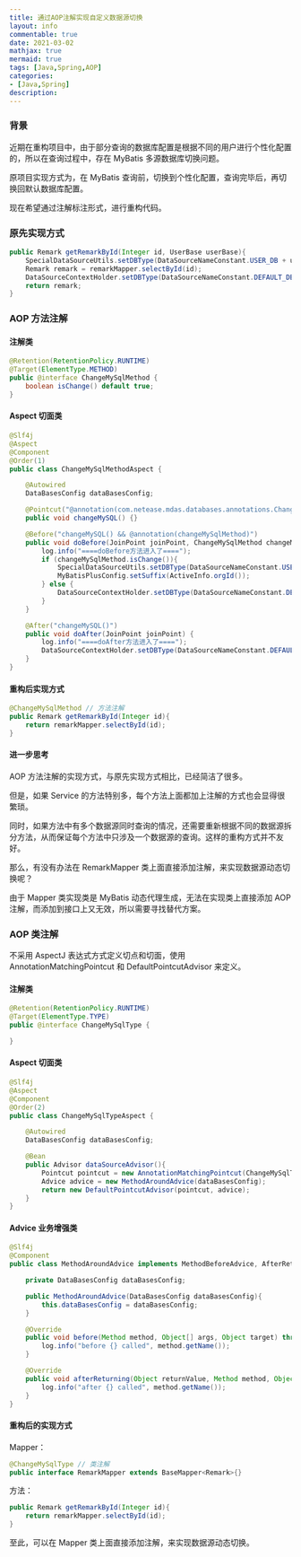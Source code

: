 ```yaml
---
title: 通过AOP注解实现自定义数据源切换
layout: info
commentable: true
date: 2021-03-02
mathjax: true
mermaid: true
tags: [Java,Spring,AOP]
categories: 
- [Java,Spring]
description: 
---
```


### 背景

近期在重构项目中，由于部分查询的数据库配置是根据不同的用户进行个性化配置的，所以在查询过程中，存在 MyBatis 多源数据库切换问题。  

原项目实现方式为，在 MyBatis 查询前，切换到个性化配置，查询完毕后，再切换回默认数据库配置。

现在希望通过注解标注形式，进行重构代码。

<!--more-->

### 原先实现方式
```java
public Remark getRemarkById(Integer id, UserBase userBase){
	SpecialDataSourceUtils.setDBType(DataSourceNameConstant.USER_DB + userBase.getOrgId()); // 切换到个性化配置
	Remark remark = remarkMapper.selectById(id);
	DataSourceContextHolder.setDBType(DataSourceNameConstant.DEFAULT_DB); // 切换回默认数据库配置
	return remark;
}
```

### AOP 方法注解

#### 注解类

```java
@Retention(RetentionPolicy.RUNTIME)
@Target(ElementType.METHOD)
public @interface ChangeMySqlMethod {
    boolean isChange() default true;
}
```

#### Aspect 切面类

```java
@Slf4j
@Aspect
@Component
@Order(1)
public class ChangeMySqlMethodAspect {

    @Autowired
    DataBasesConfig dataBasesConfig;

    @Pointcut("@annotation(com.netease.mdas.databases.annotations.ChangeMySqlMethod)")
    public void changeMySQL() {}

    @Before("changeMySQL() && @annotation(changeMySqlMethod)")
    public void doBefore(JoinPoint joinPoint, ChangeMySqlMethod changeMySqlMethod) {
        log.info("====doBefore方法进入了====");
        if (changeMySqlMethod.isChange()){
            SpecialDataSourceUtils.setDBType(DataSourceNameConstant.USER_DB + ActiveInfo.orgId());
            MyBatisPlusConfig.setSuffix(ActiveInfo.orgId()); 
        } else {
            DataSourceContextHolder.setDBType(DataSourceNameConstant.DEFAULT_DB);
        }
    }

    @After("changeMySQL()")
    public void doAfter(JoinPoint joinPoint) {
        log.info("====doAfter方法进入了====");
        DataSourceContextHolder.setDBType(DataSourceNameConstant.DEFAULT_DB);
    }
}
```

#### 重构后实现方式

```java
@ChangeMySqlMethod // 方法注解
public Remark getRemarkById(Integer id){
	return remarkMapper.selectById(id);
}
```

#### 进一步思考

AOP 方法注解的实现方式，与原先实现方式相比，已经简洁了很多。

但是，如果 Service 的方法特别多，每个方法上面都加上注解的方式也会显得很繁琐。

同时，如果方法中有多个数据源同时查询的情况，还需要重新根据不同的数据源拆分方法，从而保证每个方法中只涉及一个数据源的查询。这样的重构方式并不友好。

那么，有没有办法在 RemarkMapper 类上面直接添加注解，来实现数据源动态切换呢？

由于 Mapper 类实现类是 MyBatis 动态代理生成，无法在实现类上直接添加 AOP 注解，而添加到接口上又无效，所以需要寻找替代方案。

### AOP 类注解

不采用 AspectJ 表达式方式定义切点和切面，使用 AnnotationMatchingPointcut 和 DefaultPointcutAdvisor 来定义。

#### 注解类

```java
@Retention(RetentionPolicy.RUNTIME)
@Target(ElementType.TYPE)
public @interface ChangeMySqlType {

}
```

#### Aspect 切面类

```java
@Slf4j
@Aspect
@Component
@Order(2)
public class ChangeMySqlTypeAspect {

    @Autowired
    DataBasesConfig dataBasesConfig;

    @Bean
    public Advisor dataSourceAdvisor(){
        Pointcut pointcut = new AnnotationMatchingPointcut(ChangeMySqlType.class, true);
        Advice advice = new MethodAroundAdvice(dataBasesConfig);
        return new DefaultPointcutAdvisor(pointcut, advice);
    }
}
```

#### Advice 业务增强类

```java
@Slf4j
@Component
public class MethodAroundAdvice implements MethodBeforeAdvice, AfterReturningAdvice {

    private DataBasesConfig dataBasesConfig;

    public MethodAroundAdvice(DataBasesConfig dataBasesConfig){
        this.dataBasesConfig = dataBasesConfig;
    }

    @Override
    public void before(Method method, Object[] args, Object target) throws Throwable {
        log.info("before {} called", method.getName());
    }

    @Override
    public void afterReturning(Object returnValue, Method method, Object[] args, Object target) throws Throwable {
        log.info("after {} called", method.getName());
    }
}
```

#### 重构后的实现方式

Mapper：

```java
@ChangeMySqlType // 类注解
public interface RemarkMapper extends BaseMapper<Remark>{}
```

方法：

```java
public Remark getRemarkById(Integer id){
	return remarkMapper.selectById(id);
}
```

至此，可以在 Mapper 类上面直接添加注解，来实现数据源动态切换。
